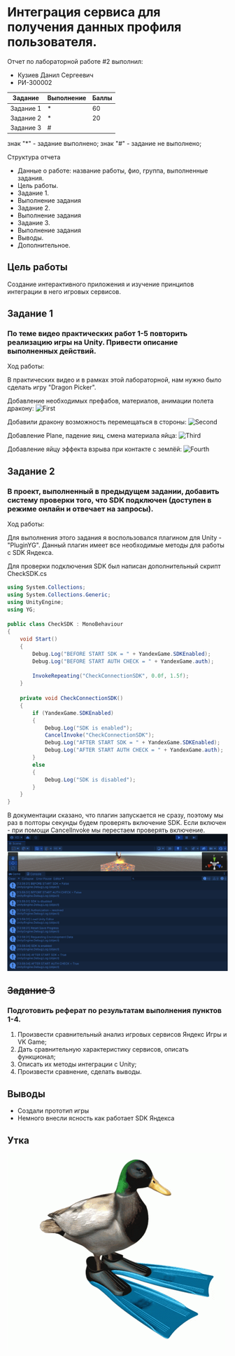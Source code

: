 # Интеграция сервиса для получения данных профиля пользователя.
Отчет по лабораторной работе #2 выполнил:
- Кузиев Данил Сергеевич
- РИ-300002

| Задание | Выполнение | Баллы |
| ------ | ------ | ------ |
| Задание 1 | * | 60 |
| Задание 2 | * | 20 |
| Задание 3 | # |    |

знак "*" - задание выполнено; знак "#" - задание не выполнено;

<!--  [![N|Solid](https://cldup.com/dTxpPi9lDf.thumb.png)](https://nodesource.com/products/nsolid) -->

<!-- [![Build Status](https://travis-ci.org/joemccann/dillinger.svg?branch=master)](https://travis-ci.org/joemccann/dillinger) -->

Структура отчета

- Данные о работе: название работы, фио, группа, выполненные задания.
- Цель работы.
- Задание 1.
- Выполнение задания
- Задание 2.
- Выполнение задания
- Задание 3.
- Выполнение задания
- Выводы.
- Дополнительное.

## Цель работы
Cоздание интерактивного приложения и изучение принципов интеграции в него игровых сервисов.

## Задание 1
### По теме видео практических работ 1-5 повторить реализацию игры на Unity. Привести описание выполненных действий.
Ход работы:

В практических видео и в рамках этой лабораторной, нам нужно было сделать игру "Dragon Picker".

Добавление необходимых префабов, материалов, анимации полета дракону:
![First](screenshots/First.gif)

Добавили дракону возможность перемещаться в стороны:
![Second](screenshots/Second.gif)

Добавление Plane, падение яиц, смена материала яйца:
![Third](screenshots/Third.gif)

Добавление яйцу эффекта взрыва при контакте с землёй:
![Fourth](screenshots/Fourth.gif)

## Задание 2
### В проект, выполненный в предыдущем задании, добавить систему проверки того, что SDK подключен (доступен в режиме онлайн и отвечает на запросы).
Ход работы:

Для выполнения этого задания я воспользовался плагином для Unity - "PluginYG". Данный плагин имеет все необходимые методы для работы с SDK Яндекса.

Для проверки подключения SDK был написан дополнительный скрипт CheckSDK.cs
```c#
using System.Collections;
using System.Collections.Generic;
using UnityEngine;
using YG;

public class CheckSDK : MonoBehaviour
{
    void Start()
    {
        Debug.Log("BEFORE START SDK = " + YandexGame.SDKEnabled);
        Debug.Log("BEFORE START AUTH CHECK = " + YandexGame.auth);

        InvokeRepeating("CheckConnectionSDK", 0.0f, 1.5f);
    }
    
    private void CheckConnectionSDK()
    {
        if (YandexGame.SDKEnabled)
        {
            Debug.Log("SDK is enabled");
            CancelInvoke("CheckConnectionSDK");
            Debug.Log("AFTER START SDK = " + YandexGame.SDKEnabled);
            Debug.Log("AFTER START AUTH CHECK = " + YandexGame.auth);
        }
        else
        {
            Debug.Log("SDK is disabled");
        }
    }
}
```

В документации сказано, что плагин запускается не сразу, поэтому мы раз в полторы секунды будем проверять включение SDK. Если включен - при помощи CancelInvoke мы перестаем проверять включение.
![сonsole](screenshots/console.png)

## ~~Задание 3~~
### Подготовить реферат по результатам выполнения пунктов 1-4.
1.	Произвести сравнительный анализ игровых сервисов Яндекс Игры и VK Game;
2.	Дать сравнительную характеристику сервисов, описать функционал;
3.	Описать их методы интеграции с Unity;
4.	Произвести сравнение, сделать выводы.



## Выводы
- Создали прототип игры
- Немного внесли ясность как работает SDK Яндекса

## Утка
  ![duck-spinning](screenshots/duck-spinning.gif)

